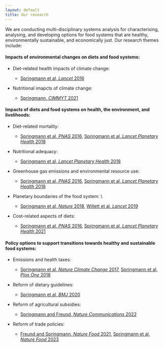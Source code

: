 ```yaml
---
layout: default
title: Our research
---
```


We are conducting multi-disciplinary systems analysis for characterising, analysing, and developing options for food systems that are healthy, environmentally sustainable, and economically just. Our research themes include: 


#### Impacts of environmental changes on diets and food systems:

- Diet-related health impacts of climate change:
  - [Springmann et al, *Lancet* 2016](https://www.thelancet.com/journals/lancet/article/PIIS0140-6736(15)01156-3/abstract)

- Nutritional imapcts of climate change:
  - [Springmann, *CIMMYT* 2021](https://repository.cimmyt.org/handle/10883/21778)


#### Impacts of diets and food systems on health, the environment, and livelihoods:

- Diet-related mortality:
  - [Springmann et al, *PNAS* 2016](https://www.pnas.org/doi/10.1073/pnas.1523119113), [Springmann et al, *Lancet Planetary Health* 2018](https://www.thelancet.com/journals/lanplh/article/piis2542-5196(18)30206-7/fulltext)

- Nutritional adequacy:
  - [Springmann et al, *Lancet Planetary Health* 2018](https://www.thelancet.com/journals/lanplh/article/piis2542-5196(18)30206-7/fulltext)

- Greenhouse gas emissions and environmental resource use:
  - [Springmann et al, *PNAS* 2016](https://www.pnas.org/doi/10.1073/pnas.1523119113), [Springmann et al, *Lancet Planetary Health* 2018](https://www.thelancet.com/journals/lanplh/article/piis2542-5196(18)30206-7/fulltext)

- Planetary boundaries of the food system: \
  - [Springmann et al, *Nature* 2018](https://www.nature.com/articles/s41586-018-0594-0), [Willett et al, *Lancet* 2019](https://www.thelancet.com/journals/lancet/article/PIIS0140-6736(18)31788-4/abstract)

- Cost-related aspects of diets:
  - [Springmann et al, *PNAS* 2016](https://www.pnas.org/doi/10.1073/pnas.1523119113), [Springmann et al, *Lancet Planetary Health* 2021](https://www.thelancet.com/journals/lanplh/article/PIIS2542-5196(21)00251-5/fulltext)


#### Policy options to support transitions towards healthy and sustainable food systems:

- Emissions and health taxes:
  - [Springmann et al, *Nature Climate Change* 2017](https://www.nature.com/articles/nclimate3155), [Springmann et al, *Plos One* 2018](https://journals.plos.org/plosone/article?id=10.1371/journal.pone.0204139)

- Reform of dietary guidelines:
  - [Springmann et al, *BMJ* 2020](https://www.bmj.com/content/370/bmj.m2322)

- Reform of agricultural subsidies:
  - [Springmann and Freund, *Nature Communications* 2022](https://www.nature.com/articles/s41467-021-27645-2)

- Reform of trade policies:
  - [Freund and Springmann, *Nature Food* 2021](https://www.nature.com/articles/s43016-021-00306-9), [Springmann et al, *Nature Food* 2023](https://www.nature.com/articles/s43016-023-00852-4)
